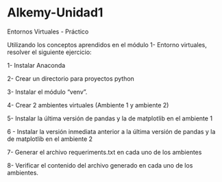 # Alkemy-Unidad1
Entornos Virtuales - Práctico

Utilizando los conceptos aprendidos en el módulo 1- Entorno virtuales,
resolver el siguiente ejercicio:


1- Instalar Anaconda

2- Crear un directorio para proyectos python

3- Instalar el módulo “venv”.

4- Crear 2 ambientes virtuales (Ambiente 1 y ambiente 2)

5- Instalar la última versión de pandas y la de matplotlib en el
ambiente 1

6 - Instalar la versión inmediata anterior a la última versión de pandas
y la de matplotlib en el ambiente 2

7- Generar el archivo requeriments.txt en cada uno de los ambientes

8- Verificar el contenido del archivo generado en cada uno de los
ambientes.


